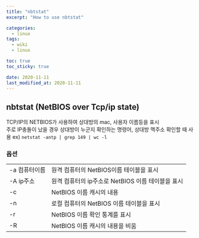 ```yaml
---
title: "nbtstat"
excerpt: "How to use nbtstat"

categories:
  - linux
tags:
  - wiki
  - linux

toc: true
toc_sticky: true

date: 2020-11-11
last_modified_at: 2020-11-11
---
```


## nbtstat (NetBIOS over Tcp/ip state)
TCP/IP의 NETBIOS가 사용하여 상대방의 mac, 사용자 이름등을 표시  
주로 IP충돌이 났을 경우 상대방이 누군지 확인하는 명령어, 상대방 맥주소 확인할 때 사용
ex) `netstat -antp | grep 149 | wc -l`
 
 
### 옵션
|              |               |
|-------------|-----------------|
|-a 컴퓨터이름 	|원격 컴퓨터의 NetBIOS이름 테이블을 표시			|
|-A ip주소		|원격 컴퓨터의 ip주소로 NetBIOS 이름 테이블을 표시	|
|-c				|NetBIOS 이름 캐시의 내용 						|
|-n				|로컬 컴퓨터의 NetBIOS 이름 테이블을 표시			|
|-r				|NetBIOS 이름 확인 통계를 표시					|
|-R				|NetBIOS 이름 캐시의 내용을 비움					|


